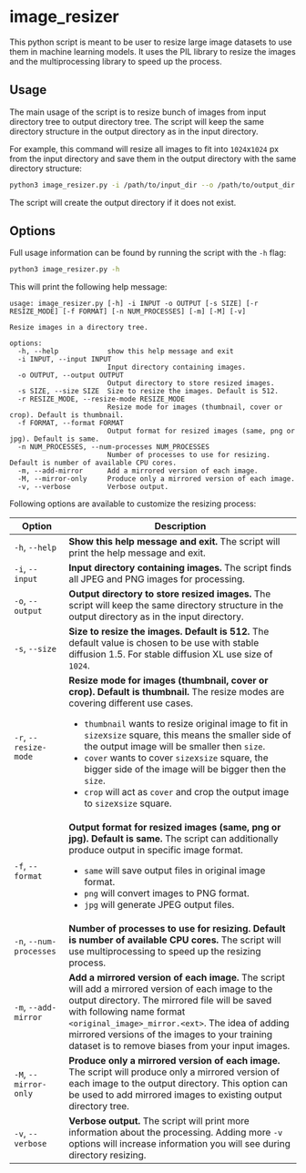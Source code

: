 # image_resizer

This python script is meant to be user to resize large image datasets to use them in machine learning models. It uses the PIL library to resize the images and the multiprocessing library to speed up the process.

## Usage

The main usage of the script is to resize bunch of images from input directory tree to output directory tree. The script will keep the same directory structure in the output directory as in the input directory.

For example, this command will resize all images to fit into `1024`x`1024` px from the input directory and save them in the output directory with the same directory structure:

```bash
python3 image_resizer.py -i /path/to/input_dir --o /path/to/output_dir -s 1024
```

The script will create the output directory if it does not exist.

## Options

Full usage information can be found by running the script with the `-h` flag:

```bash
python3 image_resizer.py -h
```

This will print the following help message:

```
usage: image_resizer.py [-h] -i INPUT -o OUTPUT [-s SIZE] [-r RESIZE_MODE] [-f FORMAT] [-n NUM_PROCESSES] [-m] [-M] [-v]

Resize images in a directory tree.

options:
  -h, --help            show this help message and exit
  -i INPUT, --input INPUT
                        Input directory containing images.
  -o OUTPUT, --output OUTPUT
                        Output directory to store resized images.
  -s SIZE, --size SIZE  Size to resize the images. Default is 512.
  -r RESIZE_MODE, --resize-mode RESIZE_MODE
                        Resize mode for images (thumbnail, cover or crop). Default is thumbnail.
  -f FORMAT, --format FORMAT
                        Output format for resized images (same, png or jpg). Default is same.
  -n NUM_PROCESSES, --num-processes NUM_PROCESSES
                        Number of processes to use for resizing. Default is number of available CPU cores.
  -m, --add-mirror      Add a mirrored version of each image.
  -M, --mirror-only     Produce only a mirrored version of each image.
  -v, --verbose         Verbose output.
```

Following options are available to customize the resizing process:

| Option | Description |
| --- | --- |
| `-h`, `--help` | **Show this help message and exit.** The script will print the help message and exit. |
| `-i`, `--input` | **Input directory containing images.** The script finds all JPEG and PNG images for processing. |
| `-o`, `--output` | **Output directory to store resized images.** The script will keep the same directory structure in the output directory as in the input directory. |
| `-s`, `--size` | **Size to resize the images. Default is 512.** The default value is chosen to be use with stable diffusion 1.5. For stable diffusion XL use size of `1024`. |
| `-r`, `--resize-mode` | **Resize mode for images (thumbnail, cover or crop). Default is thumbnail.** The resize modes are covering different use cases. <ul><li> `thumbnail` wants to resize original image to fit in `size`x`size` square, this means the smaller side of the output image will be smaller then `size`. </li><li> `cover` wants to cover `size`x`size` square, the bigger side of the image will be bigger then the `size`. </li><li> `crop` will act as `cover` and crop the output image to `size`x`size` square. </li></ul> |
| `-f`, `--format` | **Output format for resized images (same, png or jpg). Default is same.** The script can additionally produce output in specific image format. <ul><li> `same` will save output files in original image format. </li><li> `png` will convert images to PNG format. </li><li> `jpg` will generate JPEG output files. </li></ul> |
| `-n`, `--num-processes` | **Number of processes to use for resizing. Default is number of available CPU cores.** The script will use multiprocessing to speed up the resizing process. |
| `-m`, `--add-mirror` | **Add a mirrored version of each image.** The script will add a mirrored version of each image to the output directory. The mirrored file will be saved with following name format `<original_image>_mirror.<ext>`. The idea of adding mirrored versions of the images to your training dataset is to remove biases from your input images. |
| `-M`, `--mirror-only` | **Produce only a mirrored version of each image.** The script will produce only a mirrored version of each image to the output directory. This option can be used to add mirrored images to existing output directory tree. |
| `-v`, `--verbose` | **Verbose output.** The script will print more information about the processing. Adding more `-v` options will increase information you will see during directory resizing. |
